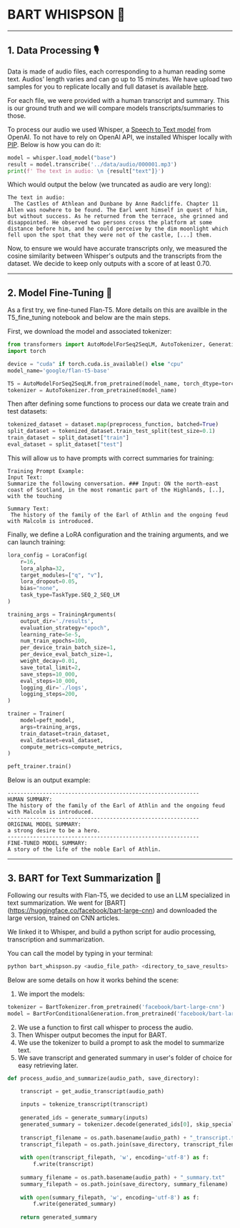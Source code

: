 # BART WHISPSON :robot:

---

## 1. Data Processing :studio_microphone:

Data is made of audio files, each corresponding to a human reading some text. Audios' length varies and can go up to 15 minutes. We have upload two samples for you to replicate locally and full dataset is available [here](https://www.kaggle.com/datasets/nfedorov/audio-summarization).

For each file, we were provided with a human transcript and summary. This is our ground truth and we will compare models transcripts/summaries to those.

To process our audio we used Whisper, a [Speech to Text model](https://platform.openai.com/docs/guides/speech-to-text) from OpenAI. To not have to rely on OpenAI API, we installed Whisper locally with [PIP](https://pypi.org/project/openai-whisper/).
Below is how you can do it:

```python
model = whisper.load_model("base")
result = model.transcribe('../data/audio/000001.mp3')
print(f' The text in audio: \n {result["text"]}')
```

Which would output the below (we truncated as audio are very long):
```
The text in audio: 
  The Castles of Athlean and Dunbane by Anne Radcliffe. Chapter 11 Allen was nowhere to be found. The Earl went himself in quest of him, but without success. As he returned from the terrace, she grinned and disappointed. He observed two persons cross the platform at some distance before him, and he could perceive by the dim moonlight which fell upon the spot that they were not of the castle, [...] them.
```

Now, to ensure we would have accurate transcripts only, we measured the cosine similarity between Whisper's outputs and the transcripts from the dataset. We decide to keep only outputs with a score of at least 0.70.

---

## 2. Model Fine-Tuning :telescope:

As a first try, we fine-tuned Flan-T5. More details on this are availble in the T5_fine_tuning notebook and below are the main steps.

First, we download the model and associated tokenizer:

```python
from transformers import AutoModelForSeq2SeqLM, AutoTokenizer, GenerationConfig, TrainingArguments, Trainer
import torch

device = "cuda" if torch.cuda.is_available() else "cpu"
model_name='google/flan-t5-base'

T5 = AutoModelForSeq2SeqLM.from_pretrained(model_name, torch_dtype=torch.bfloat16).to(device)
tokenizer = AutoTokenizer.from_pretrained(model_name)
```

Then after defining some functions to process our data we create train and test datasets:

```python
tokenized_dataset = dataset.map(preprocess_function, batched=True)
split_dataset = tokenized_dataset.train_test_split(test_size=0.1)
train_dataset = split_dataset["train"]
eval_dataset = split_dataset["test"]
```

This will allow us to have prompts with correct summaries for training:

```
Training Prompt Example:
Input Text:
Summarize the following conversation. ### Input: ON the north-east coast of Scotland, in the most romantic part of the Highlands, [..], with the touching

Summary Text:
 The history of the family of the Earl of Athlin and the ongoing feud with Malcolm is introduced. 
```

Finally, we define a LoRA configuration and the training arguments, and we can launch training:

```python
lora_config = LoraConfig(
    r=16,
    lora_alpha=32,
    target_modules=["q", "v"],
    lora_dropout=0.05,
    bias="none",
    task_type=TaskType.SEQ_2_SEQ_LM
)

training_args = TrainingArguments(
    output_dir='./results',
    evaluation_strategy="epoch",
    learning_rate=5e-5,
    num_train_epochs=100,
    per_device_train_batch_size=1,
    per_device_eval_batch_size=1,
    weight_decay=0.01,
    save_total_limit=2,
    save_steps=10_000,
    eval_steps=10_000,
    logging_dir='./logs',
    logging_steps=200,
)

trainer = Trainer(
    model=peft_model,
    args=training_args,
    train_dataset=train_dataset,
    eval_dataset=eval_dataset,
    compute_metrics=compute_metrics,
)

peft_trainer.train()
```

Below is  an output example:

```
------------------------------------------------------------
HUMAN SUMMARY:
The history of the family of the Earl of Athlin and the ongoing feud with Malcolm is introduced.      
------------------------------------------------------------
ORIGINAL MODEL SUMMARY:
a strong desire to be a hero.
------------------------------------------------------------
FINE-TUNED MODEL SUMMARY:
A story of the life of the noble Earl of Athlin.
```

---

## 3. BART for Text Summarization :satellite:

Following our results with Flan-T5, we decided to use an LLM specialized in text summarization. We went for [BART] (https://huggingface.co/facebook/bart-large-cnn) and downloaded the large version, trained on CNN articles.

We linked it to Whisper, and build a python script for audio processing, transcription and summarization. 

You can call the model by typing in your terminal:

```bash
python bart_whispson.py <audio_file_path> <directory_to_save_results>
```

Below are some details on how it works behind the scene:

1. We import the models:

```python
tokenizer = BartTokenizer.from_pretrained('facebook/bart-large-cnn')
model = BartForConditionalGeneration.from_pretrained('facebook/bart-large-cnn')
```

2. We use a function to first call whisper to process the audio.
3. Then Whisper output becomes the input for BART.
4. We use the tokenizer to build a prompt to ask the model to summarize text.
5. We save transcript and generated summary in user's folder of choice for easy retrieving later. 

```python
def process_audio_and_summarize(audio_path, save_directory):

    transcript = get_audio_transcript(audio_path)
    
    inputs = tokenize_transcript(transcript)
    
    generated_ids = generate_summary(inputs)
    generated_summary = tokenizer.decode(generated_ids[0], skip_special_tokens=True)
    
    transcript_filename = os.path.basename(audio_path) + "_transcript.txt"
    transcript_filepath = os.path.join(save_directory, transcript_filename)
    
    with open(transcript_filepath, 'w', encoding='utf-8') as f:
        f.write(transcript)
    
    summary_filename = os.path.basename(audio_path) + "_summary.txt"
    summary_filepath = os.path.join(save_directory, summary_filename)
    
    with open(summary_filepath, 'w', encoding='utf-8') as f:
        f.write(generated_summary)
    
    return generated_summary
```
